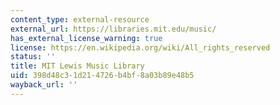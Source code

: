 ```yaml
---
content_type: external-resource
external_url: https://libraries.mit.edu/music/
has_external_license_warning: true
license: https://en.wikipedia.org/wiki/All_rights_reserved
status: ''
title: MIT Lewis Music Library
uid: 398d48c3-1d21-4726-b4bf-8a03b89e48b5
wayback_url: ''
---
```

